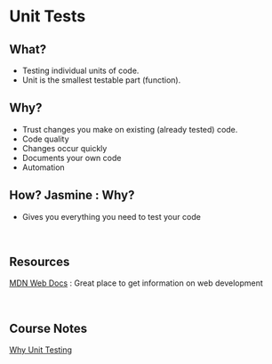 # **Unit Tests**

## What?
  * Testing individual units of code.
  * Unit is the smallest testable part (function).

## Why?
  * Trust changes you make on existing (already tested) code.
  * Code quality
  * Changes occur quickly
  * Documents your own code
  * Automation

## How? Jasmine : Why?
  * Gives you everything you need to test your code

&nbsp;

## **Resources**

[MDN Web Docs](https://developer.mozilla.org/en-US/docs/Web/API/Document) : Great place to get
information on web development

&nbsp;

## **Course Notes**

[Why Unit Testing](../notes/2.+Why+unit+testing_+why+jasmine_.pdf)